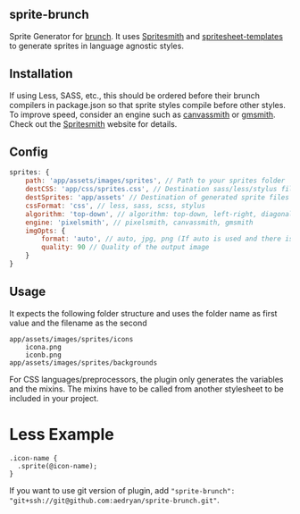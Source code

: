 ## sprite-brunch
Sprite Generator for [brunch](http://brunch.io).
It uses [Spritesmith](https://github.com/Ensighten/spritesmith) and [spritesheet-templates](https://github.com/twolfson/spritesheet-templates) to generate sprites in language agnostic styles.

## Installation
If using Less, SASS, etc., this should be ordered before their brunch compilers in package.json so that sprite styles compile before other styles.
To improve speed, consider an engine such as [canvassmith](https://github.com/twolfson/canvassmith) or [gmsmith](https://github.com/twolfson/gmsmith).
Check out the [Spritesmith](https://github.com/Ensighten/spritesmith#engines) website for details.

## Config
```javascript
sprites: {
	path: 'app/assets/images/sprites', // Path to your sprites folder
	destCSS: 'app/css/sprites.css', // Destination sass/less/stylus files
	destSprites: 'app/assets' // Destination of generated sprite files
	cssFormat: 'css', // less, sass, scss, stylus
	algorithm: 'top-down', // algorithm: top-down, left-right, diagonal (\ format), alt-diagonal
	engine: 'pixelsmith', // pixelsmith, canvassmith, gmsmith
	imgOpts: {
		format: 'auto', // auto, jpg, png (If auto is used and there is png and jpg in a folder the sprite will be jpg)
		quality: 90 // Quality of the output image
	}
}
```

## Usage
It expects the following folder structure and uses the folder name as first value and the filename as the second

```
app/assets/images/sprites/icons
	icona.png
	iconb.png
app/assets/images/sprites/backgrounds
```

For CSS languages/preprocessors, the plugin only generates the variables and the mixins. The mixins have to be called from another stylesheet to be included in your project.

# Less Example

```less
.icon-name {
  .sprite(@icon-name);
}
```

If you want to use git version of plugin, add
`"sprite-brunch": "git+ssh://git@github.com:aedryan/sprite-brunch.git"`.
